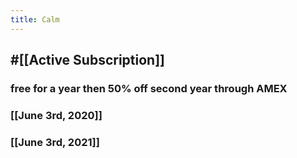 ```yaml
---
title: Calm
---
```


## #[[Active Subscription]]
### free for a year then 50% off second year through AMEX

### [[June 3rd, 2020]]

### [[June 3rd, 2021]]
